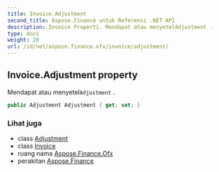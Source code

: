 ```yaml
---
title: Invoice.Adjustment
second_title: Aspose.Finance untuk Referensi .NET API
description: Invoice Properti. Mendapat atau menyetelAdjustment .
type: docs
weight: 20
url: /id/net/aspose.finance.ofx/invoice/adjustment/
---
```

## Invoice.Adjustment property

Mendapat atau menyetel`Adjustment` .

```csharp
public Adjustment Adjustment { get; set; }
```

### Lihat juga

* class [Adjustment](../../adjustment/)
* class [Invoice](../)
* ruang nama [Aspose.Finance.Ofx](../../invoice/)
* perakitan [Aspose.Finance](../../../)


